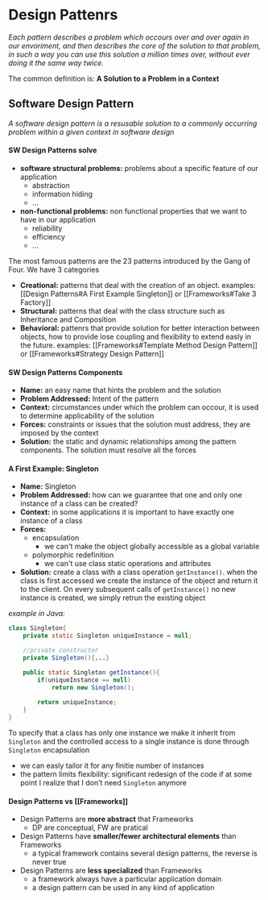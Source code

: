 # Design Pattenrs
*Each pattern describes a problem which occours over and over again in our envoriment, and then describes the core of the solution to that problem, in such a way you can use this solution a million times over, without ever doing it the same way twice.*

The common definition is: **A Solution to a Problem in a Context**

## Software Design Pattern
*A software design pattern is a resusable solution to a commonly occurring problem within a given context in software design*

#### SW Design Patterns solve
- **software structural problems:** problems about a specific feature of our application
	- abstraction 
	- information hiding
	- ...
- **non-functional problems:** non functional properties that we want to have in our application
	- reliability
	- efficiency
	- ...

The most famous patterns are the 23 patterns introduced by the Gang of Four. We have 3 categories
- **Creational:** patterns that deal with the creation of an object. examples: [[Design Patterns#A First Example Singleton]] or [[Frameworks#Take 3 Factory]] 
- **Structural:** patterns that deal with the class structure such as Inheritance and Composition
- **Behavioral:** pattenrs that provide solution for better interaction between objects, how to provide lose coupling and flexibility to extend easly in the future. 
  examples: [[Frameworks#Template Method Design Pattern]] or [[Frameworks#Strategy Design Pattern]] 
#### SW Design Patterns Components
- **Name:** an easy name that hints the problem and the solution
- **Problem Addressed:** Intent of the pattern
- **Context:** circumstances under which the problem can occour, it is used to determine applicability of the solution
- **Forces:** constraints or issues that the solution must address, they are imposed by the context
- **Solution:** the static and dynamic relationships among the pattern components. The solution must resolve all the forces

#### A First Example: Singleton
- **Name:** Singleton
- **Problem Addressed:** how can we guarantee that one and only one instance of a class can be created? 
- **Context:** in some applications it is important to have exactly one instance of a class
- **Forces:** 
	- encapsulation
		- we can't make the object globally accessible as a global variable
	- polymorphic redefinition
		- we can't use class static operations and attributes
- **Solution:** create a class with a class operation `getInstance()`. when the class is first accessed we create the instance of the object and return it to the client. On every subsequent calls of `getInstance()` no new instance is created, we simply retrun the existing object

*example in Java:*
```Java
class Singleton{
	private static Singleton uniqueInstance = null; 

	//private constructor
	private Singleton(){...}

	public static Singleton getInstance(){
		if(uniqueInstance == null)
			return new Singleton();
	
		return uniqueInstance;
	}
}
```
To specify that a class has only one instance we make it inherit from `Singleton` and the controlled access to a single instance is done through `Singleton` encapsulation
- we can easly tailor it for any finitie number of instances
- the pattern limits flexibility: significant redesign of the code if at some point I realize that I don't need `Singleton` anymore

#### Design Patterns vs [[Frameworks]]
- Design Patterns are **more abstract** that Frameworks
	- DP are conceptual, FW are pratical
- Design Patterns have **smaller/fewer architectural elements** than Frameworks
	- a typical framework contains several design patterns, the reverse is never true
- Design Patterns are **less specialized** than Frameworks
	- a framework always have a particular application domain
	- a design pattern can be used in any kind of application
 